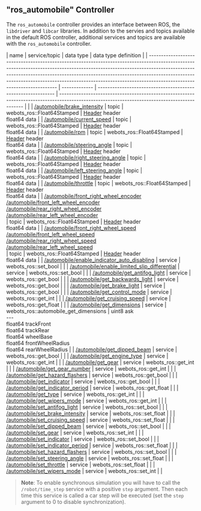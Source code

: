## "ros\_automobile" Controller

The `ros_automobile` controller provides an interface between ROS, the `libdriver` and `libcar` libraries.
In addition to the servies and topics available in the default ROS controller, additional services and topics are available with the `ros_automobile` controller.

| name                                                                                                                                                                                                                                                                                                                                                             | service/topic | data type                                                    | data type definition                                                                                                                          |
| ---------------------------------------------------------------------------------------------------------------------------------------------------------------------------------------------------------------------------------------------------------------------------------------------------------------------------------------------------------------- | ------------- | ------------------------------------------------------------ | --------------------------------------------------------------------------------------------------------------------------------------------- |  |
| [/automobile/brake\_intensity](driver-library.md#wbu_driver_set_brake_intensity)                                                                                                                                                                                                                                                                                 | topic         | webots\_ros::Float64Stamped                                  | [Header](http://docs.ros.org/api/std_msgs/html/msg/Header.html) header<br/>float64 data                                                       |
| [/automobile/current\_speed](driver-library.md#wbu_driver_get_current_speed)                                                                                                                                                                                                                                                                                     | topic         | webots\_ros::Float64Stamped                                  | [Header](http://docs.ros.org/api/std_msgs/html/msg/Header.html) header<br/>float64 data                                                       |
| [/automobile/rpm](driver-library.md#wbu_driver_get_rpm)                                                                                                                                                                                                                                                                                                          | topic         | webots\_ros::Float64Stamped                                  | [Header](http://docs.ros.org/api/std_msgs/html/msg/Header.html) header<br/>float64 data                                                       |
| [/automobile/steering\_angle](driver-library.md#wbu_driver_set_steering_angle)                                                                                                                                                                                                                                                                                   | topic         | webots\_ros::Float64Stamped                                  | [Header](http://docs.ros.org/api/std_msgs/html/msg/Header.html) header<br/>float64 data                                                       |
| [/automobile/right\_steering\_angle](car-library.md#wbu_car_get_right_steering_angle)                                                                                                                                                                                                                                                                            | topic         | webots\_ros::Float64Stamped                                  | [Header](http://docs.ros.org/api/std_msgs/html/msg/Header.html) header<br/>float64 data                                                       |
| [/automobile/left\_steering\_angle](car-library.md#wbu_car_get_right_steering_angle)                                                                                                                                                                                                                                                                             | topic         | webots\_ros::Float64Stamped                                  | [Header](http://docs.ros.org/api/std_msgs/html/msg/Header.html) header<br/>float64 data                                                       |
| [/automobile/throttle](driver-library.md#wbu_driver_set_throttle)                                                                                                                                                                                                                                                                                                | topic         | webots\_ros::Float64Stamped                                  | [Header](http://docs.ros.org/api/std_msgs/html/msg/Header.html) header<br/>float64 data                                                       |
| [/automobile/front\_right\_wheel\_encoder](car-library.md#wbu_car_get_wheel_encoder)<br/>[/automobile/front\_left\_wheel\_encoder](car-library.md#wbu_car_get_wheel_encoder)<br/>[/automobile/rear\_right\_wheel\_encoder](car-library.md#wbu_car_get_wheel_encoder)<br/>[/automobile/rear\_left\_wheel\_encoder](car-library.md#wbu_car_get_wheel_encoder)<br/> | topic         | webots\_ros::Float64Stamped                                  | [Header](http://docs.ros.org/api/std_msgs/html/msg/Header.html) header<br/>float64 data                                                       |
| [/automobile/front\_right\_wheel\_speed](car-library.md#wbu_car_get_wheel_encoder)<br/>[/automobile/front\_left\_wheel\_speed](car-library.md#wbu_car_get_wheel_encoder)<br/>[/automobile/rear\_right\_wheel\_speed](car-library.md#wbu_car_get_wheel_encoder)<br/>[/automobile/rear\_left\_wheel\_speed](car-library.md#wbu_car_get_wheel_encoder)<br/>         | topic         | webots\_ros::Float64Stamped                                  | [Header](http://docs.ros.org/api/std_msgs/html/msg/Header.html) header<br/>float64 data                                                       |
| [/automobile/enable\_indicator\_auto\_disabling](car-library.md#wbu_car_enable_indicator_auto_disabling)                                                                                                                                                                                                                                                         | service       | webots\_ros::set\_bool                                       |                                                                                                                                               |
| [/automobile/enable\_limited\_slip\_differential](car-library.md#wbu_car_enable_limited_slip_differential)                                                                                                                                                                                                                                                       | service       | webots\_ros::set\_bool                                       |                                                                                                                                               |
| [/automobile/get\_antifog\_light](driver-library.md#wbu_driver_set_dipped_beams)                                                                                                                                                                                                                                                                                 | service       | webots\_ros::get\_bool                                       |                                                                                                                                               |
| [/automobile/get\_backwards\_light](car-library.md#wbu_car_get_backwards_lights)                                                                                                                                                                                                                                                                                 | service       | webots\_ros::get\_bool                                       |                                                                                                                                               |
| [/automobile/get\_brake\_light](car-library.md#wbu_car_get_backwards_lights)                                                                                                                                                                                                                                                                                     | service       | webots\_ros::get\_bool                                       |                                                                                                                                               |
| [/automobile/get\_control\_mode](driver-library.md#wbu_driver_get_control_mode)                                                                                                                                                                                                                                                                                  | service       | webots\_ros::get\_int                                        |                                                                                                                                               |
| [/automobile/get\_cruising\_speed](driver-library.md#wbu_driver_set_cruising_speed)                                                                                                                                                                                                                                                                              | service       | webots\_ros::get\_float                                      |                                                                                                                                               |
| [/automobile/get\_dimensions](car-library.md#wbu_car_get_track_front)                                                                                                                                                                                                                                                                                            | service       | webots\_ros::automobile\_get\_dimensions                     | uint8 ask<br/>---<br/>float64 trackFront<br/>float64 trackRear<br/>float64 wheelBase<br/>float64 frontWheelRadius<br/>float64 rearWheelRadius |
| [/automobile/get\_dipped\_beam](driver-library.md#wbu_driver_set_dipped_beams)                                                                                                                                                                                                                                                                                   | service       | webots\_ros::get\_bool                                       |                                                                                                                                               |
| [/automobile/get\_engine\_type](car-library.md#wbu_car_get_type)                                                                                                                                                                                                                                                                                                 | service       | webots\_ros::get\_int                                        |                                                                                                                                               |
| [/automobile/get\_gear](driver-library.md#wbu_driver_set_gear)                                                                                                                                                                                                                                                                                                   | service       | webots\_ros::get\_int                                        |                                                                                                                                               |
| [/automobile/get\_gear\_number](driver-library.md#wbu_driver_set_gear)                                                                                                                                                                                                                                                                                           | service       | webots\_ros::get\_int                                        |                                                                                                                                               |
| [/automobile/get\_hazard\_flashers](driver-library.md#wbu_driver_set_dipped_beams)                                                                                                                                                                                                                                                                               | service       | webots\_ros::get\_bool                                       |                                                                                                                                               |
| [/automobile/get\_indicator](driver-library.md#wbu_driver_set_dipped_beams)                                                                                                                                                                                                                                                                                      | service       | webots\_ros::get\_bool                                       |                                                                                                                                               |
| [/automobile/get\_indicator\_period](car-library.md#wbu_car_set_indicator_period)                                                                                                                                                                                                                                                                                | service       | webots\_ros::get\_float                                      |                                                                                                                                               |
| [/automobile/get\_type](car-library.md#wbu_car_get_type)                                                                                                                                                                                                                                                                                                         | service       | webots\_ros::get\_int                                        |                                                                                                                                               |
| [/automobile/get\_wipers\_mode](driver-library.md#wbu_driver_set_wipers_mode)                                                                                                                                                                                                                                                                                     | service       | webots\_ros::get\_int                                       |                                                                                                                                               |
| [/automobile/set\_antifog\_light](driver-library.md#wbu_driver_set_dipped_beams)                                                                                                                                                                                                                                                                                 | service       | webots\_ros::set\_bool                                       |                                                                                                                                               |
| [/automobile/set\_brake\_intensity](driver-library.md#wbu_driver_set_brake_intensity)                                                                                                                                                                                                                                                                            | service       | webots\_ros::set\_float                                      |                                                                                                                                               |
| [/automobile/set\_cruising\_speed](driver-library.md#wbu_driver_set_cruising_speed)                                                                                                                                                                                                                                                                              | service       | webots\_ros::set\_float                                      |                                                                                                                                               |
| [/automobile/set\_dipped\_beam](driver-library.md#wbu_driver_set_dipped_beams)                                                                                                                                                                                                                                                                                   | service       | webots\_ros::set\_bool                                       |                                                                                                                                               |
| [/automobile/set\_gear](driver-library.md#wbu_driver_set_gear)                                                                                                                                                                                                                                                                                                   | service       | webots\_ros::set\_int                                        |                                                                                                                                               |
| [/automobile/set\_indicator](driver-library.md#wbu_driver_set_indicator)                                                                                                                                                                                                                                                                                         | service       | webots\_ros::set\_bool                                       |                                                                                                                                               |
| [/automobile/set\_indicator\_period](car-library.md#wbu_car_set_indicator_period)                                                                                                                                                                                                                                                                                | service       | webots\_ros::set\_float                                      |                                                                                                                                               |
| [/automobile/set\_hazard\_flashers](driver-library.md#wbu_driver_set_indicator)                                                                                                                                                                                                                                                                                  | service       | webots\_ros::set\_bool                                       |                                                                                                                                               |
| [/automobile/set\_steering\_angle](driver-library.md#wbu_driver_set_steering_angle)                                                                                                                                                                                                                                                                              | service       | webots\_ros::set\_float                                      |                                                                                                                                               |
| [/automobile/set\_throttle](driver-library.md#wbu_driver_set_throttle)                                                                                                                                                                                                                                                                                           | service       | webots\_ros::set\_float                                      |                                                                                                                                               |
| [/automobile/set\_wipers\_mode](driver-library.md#wbu_driver_set_wipers_mode)                                                                                                                                                                                                                                                                                     | service       | webots\_ros::set\_int                                       |                                                                                                                                               |

> **Note**: To enable synchronous simulation you will have to call the `/robot/time_step` service with a positive `step` argument.
Then each time this service is called a car step will be executed (set the `step` argument to 0 to disable synchronization).
